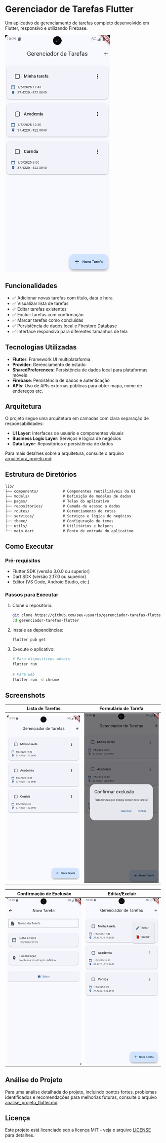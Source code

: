 # Gerenciador de Tarefas Flutter

Um aplicativo de gerenciamento de tarefas completo desenvolvido em Flutter, responsivo e utilizando Firebase.

![Lista de Tarefas](screenshots/lista_tarefas.png)

## Funcionalidades

- ✅ Adicionar novas tarefas com título, data e hora
- ✅ Visualizar lista de tarefas
- ✅ Editar tarefas existentes
- ✅ Excluir tarefas com confirmação
- ✅ Marcar tarefas como concluídas
- ✅ Persistência de dados local e Firestore Database
- ✅ Interface responsiva para diferentes tamanhos de tela

## Tecnologias Utilizadas

- **Flutter**: Framework UI multiplataforma
- **Provider**: Gerenciamento de estado
- **SharedPreferences**: Persistência de dados local para plataformas móveis
- **Firebase**: Persistência de dados e autenticação
- **APIs**: Uso de APIs externas públicas para obter mapa, nome de endereços etc.

## Arquitetura

O projeto segue uma arquitetura em camadas com clara separação de responsabilidades:

- **UI Layer**: Interfaces de usuário e componentes visuais
- **Business Logic Layer**: Serviços e lógica de negócios
- **Data Layer**: Repositórios e persistência de dados

Para mais detalhes sobre a arquitetura, consulte o arquivo [arquitetura_projeto.md](arquitetura_projeto.md).

## Estrutura de Diretórios

```
lib/
├── components/           # Componentes reutilizáveis da UI
├── models/               # Definição de modelos de dados
├── pages/                # Telas do aplicativo
├── repositories/         # Camada de acesso a dados
├── routes/               # Gerenciamento de rotas
├── services/             # Serviços e lógica de negócios
├── theme/                # Configuração de temas
├── utils/                # Utilitários e helpers
└── main.dart             # Ponto de entrada do aplicativo
```

## Como Executar

### Pré-requisitos

- Flutter SDK (versão 3.0.0 ou superior)
- Dart SDK (versão 2.17.0 ou superior)
- Editor (VS Code, Android Studio, etc.)

### Passos para Executar

1. Clone o repositório:
   ```bash
   git clone https://github.com/seu-usuario/gerenciador-tarefas-flutter.git
   cd gerenciador-tarefas-flutter
   ```

2. Instale as dependências:
   ```bash
   flutter pub get
   ```

3. Execute o aplicativo:
   ```bash
   # Para dispositivos móveis
   flutter run
   
   # Para web
   flutter run -d chrome
   ```

## Screenshots

| Lista de Tarefas | Formulário de Tarefa |
|:---------------:|:------------------:|
| ![Lista de Tarefas](screenshots/lista_tarefas.png) | ![Formulário de Tarefa](screenshots/form_tarefa.png) |

| Confirmação de Exclusão | Editar/Excluir |
|:----------------------:|:-------------:|
| ![Confirmação de Exclusão](screenshots/confirmacao_exclusao.png) | ![Lista com opções](screenshots/lista_editar_excluir.png) |

## Análise do Projeto

Para uma análise detalhada do projeto, incluindo pontos fortes, problemas identificados e recomendações para melhorias futuras, consulte o arquivo [analise_projeto_flutter.md](analise_projeto_flutter.md).

## Licença

Este projeto está licenciado sob a licença MIT - veja o arquivo [LICENSE](LICENSE) para detalhes.
